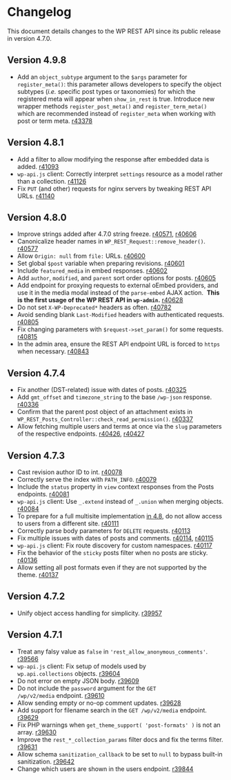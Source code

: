 # Changelog

This document details changes to the WP REST API since its public release in version 4.7.0.

## Version 4.9.8

- Add an `object_subtype` argument to the `$args` parameter for `register_meta()`: this parameter allows developers to specify the object subtypes (_i.e._ specific post types or taxonomies) for which the registered meta will appear when `show_in_rest` is true. Introduce new wrapper methods `register_post_meta()` and `register_term_meta()` which are recommended instead of `register_meta` when working with post or term meta. [r43378](https://core.trac.wordpress.org/changeset/43378)


## Version 4.8.1

- Add a filter to allow modifying the response after embedded data is added. [r41093](https://core.trac.wordpress.org/changeset/41093)
- `wp-api.js` client: Correctly interpret `settings` resource as a model rather than a collection. [r41126](https://core.trac.wordpress.org/changeset/41126)
- Fix `PUT` (and other) requests for nginx servers by tweaking REST API URLs. [r41140](https://core.trac.wordpress.org/changeset/41140)

## Version 4.8.0

- Improve strings added after 4.7.0 string freeze. [r40571](https://core.trac.wordpress.org/changeset/40571), [r40606](https://core.trac.wordpress.org/changeset/40606)
- Canonicalize header names in `WP_REST_Request::remove_header()`. [r40577](https://core.trac.wordpress.org/changeset/40577)
- Allow `Origin: null` from `file:` URLs. [r40600](https://core.trac.wordpress.org/changeset/40600)
- Set global `$post` variable when preparing revisions. [r40601](https://core.trac.wordpress.org/changeset/40601)
- Include `featured_media` in embed responses. [r40602](https://core.trac.wordpress.org/changeset/40602)
- Add `author`, `modified`, and `parent` sort order options for posts. [r40605](https://core.trac.wordpress.org/changeset/40605)
- Add endpoint for proxying requests to external oEmbed providers, and use it in the media modal instead of the `parse-embed` AJAX action.  **This is the first usage of the WP REST API in `wp-admin`.** [r40628](http://core.trac.wordpress.org/changeset/40628)
- Do not set `X-WP-Deprecated*` headers as often. [r40782](https://core.trac.wordpress.org/changeset/40782)
- Avoid sending blank `Last-Modified` headers with authenticated requests. [r40805](https://core.trac.wordpress.org/changeset/40805)
- Fix changing parameters with `$request->set_param()` for some requests. [r40815](https://core.trac.wordpress.org/changeset/40815)
- In the admin area, ensure the REST API endpoint URL is forced to `https` when necessary. [r40843](https://core.trac.wordpress.org/changeset/40843)

## Version 4.7.4

- Fix another (DST-related) issue with dates of posts. [r40325](https://core.trac.wordpress.org/changeset/40325)
- Add `gmt_offset` and `timezone_string` to the base `/wp-json` response. [r40336](https://core.trac.wordpress.org/changeset/40336)
- Confirm that the parent post object of an attachment exists in `WP_REST_Posts_Controller::check_read_permission()`. [r40337](https://core.trac.wordpress.org/changeset/40337)
- Allow fetching multiple users and terms at once via the `slug` parameters of the respective endpoints. [r40426](https://core.trac.wordpress.org/changeset/40426), [r40427](https://core.trac.wordpress.org/changeset/40427)

## Version 4.7.3

- Cast revision author ID to int. [r40078](https://core.trac.wordpress.org/changeset/40078)
- Correctly serve the index with `PATH_INFO`. [r40079](https://core.trac.wordpress.org/changeset/40079)
- Include the `status` property in `view` context responses from the Posts endpoints. [r40081](https://core.trac.wordpress.org/changeset/40081)
- `wp-api.js` client: Use `_.extend` instead of `_.union` when merging objects. [r40084](https://core.trac.wordpress.org/changeset/40084)
- To prepare for a full multisite implementation [in 4.8](https://make.wordpress.org/core/2017/02/08/improving-the-rest-api-users-endpoint-for-multisite-in-4-7-3-and-4-8/), do not allow access to users from a different site. [r40111](https://core.trac.wordpress.org/changeset/40111)
- Correctly parse body parameters for `DELETE` requests. [r40113](https://core.trac.wordpress.org/changeset/40113)
- Fix multiple issues with dates of posts and comments. [r40114](https://core.trac.wordpress.org/changeset/40114), [r40115](https://core.trac.wordpress.org/changeset/40115)
- `wp-api.js` client: Fix route discovery for custom namespaces. [r40117](https://core.trac.wordpress.org/changeset/40117)
- Fix the behavior of the `sticky` posts filter when no posts are sticky. [r40136](https://core.trac.wordpress.org/changeset/40136)
- Allow setting all post formats even if they are not supported by the theme. [r40137](https://core.trac.wordpress.org/changeset/40137)

## Version 4.7.2

- Unify object access handling for simplicity. [r39957](https://core.trac.wordpress.org/changeset/39957)

## Version 4.7.1

- Treat any falsy value as `false` in `'rest_allow_anonymous_comments'`. [r39566](https://core.trac.wordpress.org/changeset/39566)
- `wp-api.js` client: Fix setup of models used by `wp.api.collections` objects. [r39604](https://core.trac.wordpress.org/changeset/39604)
- Do not error on empty JSON body. [r39609](https://core.trac.wordpress.org/changeset/39609)
- Do not include the `password` argument for the `GET /wp/v2/media` endpoint. [r39610](https://core.trac.wordpress.org/changeset/39610)
- Allow sending empty or no-op comment updates. [r39628](https://core.trac.wordpress.org/changeset/39628)
- Add support for filename search in the `GET /wp/v2/media` endpoint. [r39629](https://core.trac.wordpress.org/changeset/39629)
- Fix PHP warnings when `get_theme_support( 'post-formats' )` is not an array. [r39630](https://core.trac.wordpress.org/changeset/39630)
- Improve the `rest_*_collection_params` filter docs and fix the terms filter. [r39631](https://core.trac.wordpress.org/changeset/39631)
- Allow schema `sanitization_callback` to be set to `null` to bypass built-in sanitization. [r39642](https://core.trac.wordpress.org/changeset/39642)
- Change which users are shown in the users endpoint. [r39844](https://core.trac.wordpress.org/changeset/39844)

